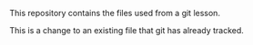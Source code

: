 This repository contains the files used from a git lesson.

This is a change to an existing file that git has already tracked.

